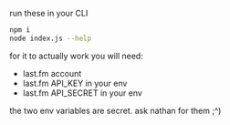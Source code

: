 run these in your CLI
```bash
npm i
node index.js --help
```

for it to actually work you will need:
* last.fm account
* last.fm API_KEY in your env
* last.fm API_SECRET in your env

the two env variables are secret. ask nathan for them ;^)
